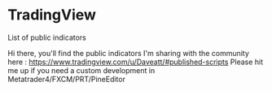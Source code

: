 # TradingView
List of public indicators

Hi there, you'll find the public indicators I'm sharing with the community here : https://www.tradingview.com/u/Daveatt/#published-scripts
Please hit me up if you need a custom development in Metatrader4/FXCM/PRT/PineEditor
